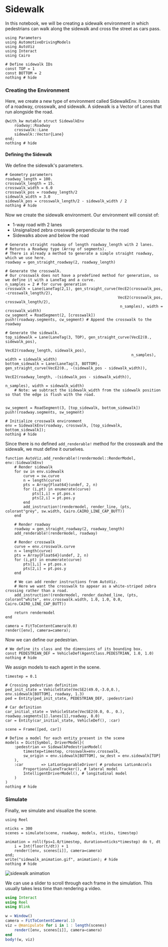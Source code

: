 # Sidewalk

In this notebook, we will be creating a sidewalk environment in which
 pedestrians can walk along the sidewalk and cross the street as cars pass.


```@example sidewalk
using Parameters
using AutomotiveDrivingModels
using AutoViz
using Interact
using Cairo

# Define sidewalk IDs
const TOP = 1
const BOTTOM = 2
nothing # hide
```

### Creating the Environment
Here, we create a new type of environment called SidewalkEnv. It consists of a roadway, crosswalk, and sidewalk. A sidewalk is a Vector of Lanes that run alongside the road.


```@example sidewalk
@with_kw mutable struct SidewalkEnv
    roadway::Roadway
    crosswalk::Lane
    sidewalk::Vector{Lane}
end;
nothing # hide
```

#### Defining the Sidewalk
We define the sidewalk's parameters.


```@example sidewalk
# Geometry parameters
roadway_length = 100.
crosswalk_length = 15.
crosswalk_width = 6.0
crosswalk_pos = roadway_length/2
sidewalk_width = 3.0
sidewalk_pos = crosswalk_length/2 - sidewalk_width / 2
nothing # hide
```

Now we create the sidewalk environment. 
Our environment will consist of:
* 1-way road with 2 lanes
* Unsignalized zebra crosswalk perpendicular to the road
* Sidewalks above and below the road


```@example sidewalk
# Generate straight roadway of length roadway_length with 2 lanes.
# Returns a Roadway type (Array of segments).
# There is already a method to generate a simple straight roadway, which we use here.
roadway = gen_straight_roadway(2, roadway_length) 

# Generate the crosswalk.
# Our crosswalk does not have a predefined method for generation, so we define it with a LaneTag and a curve.
n_samples = 2 # for curve generation
crosswalk = Lane(LaneTag(2,1), gen_straight_curve(VecE2(crosswalk_pos, -crosswalk_length/2),
                                                  VecE2(crosswalk_pos, crosswalk_length/2),
                                                   n_samples), width = crosswalk_width)
cw_segment = RoadSegment(2, [crosswalk])
push!(roadway.segments, cw_segment) # Append the crosswalk to the roadway

# Generate the sidewalk.
top_sidewalk = Lane(LaneTag(3, TOP), gen_straight_curve(VecE2(0., sidewalk_pos),
                                                      VecE2(roadway_length, sidewalk_pos),
                                                        n_samples), width = sidewalk_width)
bottom_sidewalk = Lane(LaneTag(3, BOTTOM), gen_straight_curve(VecE2(0., -(sidewalk_pos - sidewalk_width)),
                                                          VecE2(roadway_length, -(sidewalk_pos - sidewalk_width)),
                                                            n_samples), width = sidewalk_width) 
    # Note: we subtract the sidewalk_width from the sidewalk position so that the edge is flush with the road.


sw_segment = RoadSegment(3, [top_sidewalk, bottom_sidewalk])
push!(roadway.segments, sw_segment)

# Initialize crosswalk environment
env = SidewalkEnv(roadway, crosswalk, [top_sidewalk, bottom_sidewalk]);
nothing # hide
```

Since there is no defined `add_renderable!` method for the crosswalk and the sidewalk, we must define it ourselves.


```@example sidewalk
function AutoViz.add_renderable!(rendermodel::RenderModel, env::SidewalkEnv)
    # Render sidewalk
    for sw in env.sidewalk
        curve = sw.curve
        n = length(curve)
        pts = Array{Float64}(undef, 2, n)
        for (i,pt) in enumerate(curve)
            pts[1,i] = pt.pos.x
            pts[2,i] = pt.pos.y
        end
        add_instruction!(rendermodel, render_line, (pts, colorant"grey", sw.width, Cairo.CAIRO_LINE_CAP_BUTT))
    end
    
    # Render roadway
    roadway = gen_straight_roadway(2, roadway_length)
    add_renderable!(rendermodel, roadway)
    
    # Render crosswalk
    curve = env.crosswalk.curve
    n = length(curve)
    pts = Array{Float64}(undef, 2, n)
    for (i,pt) in enumerate(curve)
        pts[1,i] = pt.pos.x
        pts[2,i] = pt.pos.y
    end

    # We can add render instructions from AutoViz.
    # Here we want the crosswalk to appear as a white-striped zebra crossing rather than a road.
    add_instruction!(rendermodel, render_dashed_line, (pts, colorant"white", env.crosswalk.width, 1.0, 1.0, 0.0, Cairo.CAIRO_LINE_CAP_BUTT))

    return rendermodel
end
```


```@example sidewalk
camera = FitToContentCamera(0.0)
render([env], camera=camera);
```

Now we can define our pedestrian.


```@example sidewalk
# We define its class and the dimensions of its bounding box.
const PEDESTRIAN_DEF = VehicleDef(AgentClass.PEDESTRIAN, 1.0, 1.0)
nothing # hide
```

We assign models to each agent in the scene.

```@example sidewalk
timestep = 0.1

# Crossing pedestrian definition
ped_init_state = VehicleState(VecSE2(49.0,-3.0,0.), env.sidewalk[BOTTOM], roadway, 1.3)
ped = Entity(ped_init_state, PEDESTRIAN_DEF, :pedestrian)

# Car definition
car_initial_state = VehicleState(VecSE2(0.0, 0., 0.), roadway.segments[1].lanes[1],roadway, 8.0)
car = Entity(car_initial_state, VehicleDef(), :car)

scene = Frame([ped, car])

# Define a model for each entity present in the scene
models = Dict{Symbol, DriverModel}(
    :pedestrian => SidewalkPedestrianModel(
        timestep=timestep, crosswalk=env.crosswalk,
        sw_origin = env.sidewalk[BOTTOM], sw_dest = env.sidewalk[TOP]
    ),
    :car        => LatLonSeparableDriver( # produces LatLonAccels
        ProportionalLaneTracker(), # lateral model
        IntelligentDriverModel(), # longitudinal model
    )
)
nothing # hide
```


### Simulate
Finally, we simulate and visualize the scene.

```@example sidewalk
using Reel

nticks = 300
scenes = simulate(scene, roadway, models, nticks, timestep)

animation = roll(fps=1.0/timestep, duration=nticks*timestep) do t, dt
    i = Int(floor(t/dt)) + 1
    render([env, scenes[i]], camera=camera)
end;
write("sidewalk_animation.gif", animation); # hide
nothing # hide
```
![sidewalk animation](sidewalk_animation.gif)


We can use a slider to scroll through each frame in the simulation. This usually takes less time than rendering a video.


```julia
using Interact
using Reel
using Blink

w = Window()
camera = FitToContentCamera(.1)
viz = @manipulate for i in 1 : length(scenes)
    render([env, scenes[i]], camera=camera)
end
body!(w, viz)
```
